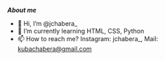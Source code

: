 ***About me***

- 👋 Hi, I’m @jchabera_
- 🌱 I’m currently learning HTML, CSS, Python
- 📫 How to reach me? Instagram: jchabera_, 
Mail: kubachabera@gmail.com

<!---
Chabera/Chabera is a ✨ special ✨ repository because its `README.md` (this file) appears on your GitHub profile.
You can click the Preview link to take a look at your changes.
--->

